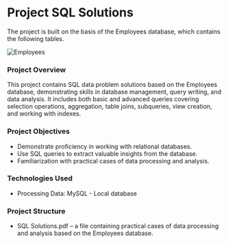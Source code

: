 # Project  SQL Solutions      

The project is built on the basis of the Employees database, which contains the following tables.

![Employees](https://github.com/user-attachments/assets/c26fff48-0b18-48cb-a773-38f252ff469e)

### Project Overview  
This project contains SQL data problem solutions based on the Employees database, demonstrating skills in database management, query writing, and data analysis. It includes both basic and advanced queries covering selection operations, aggregation, table joins, subqueries, view creation, and working with indexes.

### Project Objectives  
- Demonstrate proficiency in working with relational databases.  
- Use SQL queries to extract valuable insights from the database.  
- Familiarization with practical cases of data processing and analysis.  

### Technologies Used  
- Processing Data: MySQL - Local database

### Project Structure  
- SQL Solutions.pdf – a file containing practical cases of data processing and analysis based on the Employees database.
